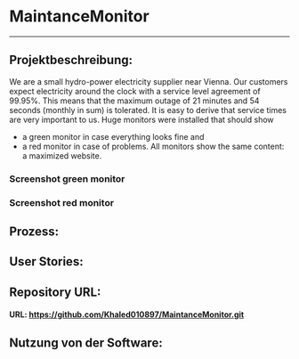 # MaintanceMonitor
***
## Projektbeschreibung:
We are a small hydro-power electricity supplier near Vienna. Our customers expect electricity 
around the clock with a service level agreement of 99.95%. This means that the maximum 
outage of 21 minutes and 54 seconds (monthly in sum) is tolerated. It is easy to derive that 
service times are very important to us. Huge monitors were installed that should show

* a green monitor in case everything looks fine and
* a red monitor in case of problems.
All monitors show the same content: a maximized website.

### Screenshot green monitor
### Screenshot red monitor

## Prozess:


## User Stories:


## Repository URL:

#### URL: https://github.com/Khaled010897/MaintanceMonitor.git


## Nutzung von der Software:


